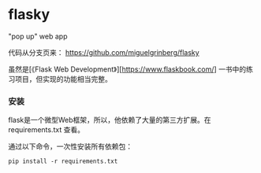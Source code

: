 # flasky
"pop up" web app

代码从分支页来：
https://github.com/miguelgrinberg/flasky

虽然是[《Flask Web Development》][https://www.flaskbook.com/] 一书中的练习项目，但实现的功能相当完整。

### 安装

flask是一个微型Web框架，所以，他依赖了大量的第三方扩展。在 requirements.txt 查看。

通过以下命令，一次性安装所有依赖包：

    pip install -r requirements.txt
